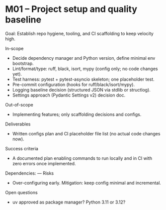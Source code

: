 # M01 – Project setup and quality baseline

Goal: Establish repo hygiene, tooling, and CI scaffolding to keep velocity high.

In-scope
- Decide dependency manager and Python version, define minimal env bootstrap.
- Lint/format/type: ruff, black, isort, mypy (config only; no code changes yet).
- Test harness: pytest + pytest-asyncio skeleton; one placeholder test.
- Pre-commit configuration (hooks for ruff/black/isort/mypy).
- Logging baseline decision (structured JSON via stdlib or structlog).
- Settings approach (Pydantic Settings v2) decision doc.

Out-of-scope
- Implementing features; only scaffolding decisions and configs.

Deliverables
- Written configs plan and CI placeholder file list (no actual code changes now).

Success criteria
- A documented plan enabling commands to run locally and in CI with zero errors once implemented.

Dependencies: —
Risks
- Over-configuring early. Mitigation: keep config minimal and incremental.

Open questions
- uv approved as package manager? Python 3.11 or 3.12?
